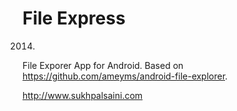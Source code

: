 # File Express

2014.

File Exporer App for Android.
Based on https://github.com/ameyms/android-file-explorer.

http://www.sukhpalsaini.com
